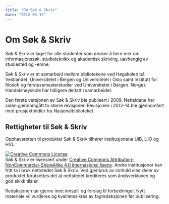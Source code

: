 ```yaml
---
title: "Om Søk & Skriv"
date: "2012-03-19"
---
```


# Om Søk & Skriv

Søk & Skriv er laget for alle studenter som ønsker å lære mer om informasjonssøk, studieteknikk og akademisk skriving, uavhengig av studiested og -emne. 

Søk & Skriv er et samarbeid mellom bibliotekene ved Høgskolen på Vestlandet, Universitetet i Bergen og Universitetet i Oslo samt Institutt for filosofi og førstesemesterstudier ved Universitetet i Bergen. Norges Handelshøyskole har tidligere deltatt i samarbeidet. 

Den første versjonen av Søk & Skriv ble publisert i 2009. Nettsidene har siden gjennomgått to større revisjoner. Revisjonen i 2012-14 ble gjennomført med prosjektmidler fra Nasjonalbiblioteket.


## Rettigheter til Søk & Skriv

Opphavsretten til produktet Søk & Skriv tilhører institusjonene UiB, UiO og HVL.  

<a rel="license" href="https://creativecommons.org/licenses/by-nc-sa/4.0/"><img alt="Creative Commons License" style="border-width:0" src="https://i.creativecommons.org/l/by-nc-sa/4.0/88x31.png" /></a><br />Søk & Skriv er lisensiert under <a rel="license" href="https://creativecommons.org/licenses/by-nc-sa/4.0/">Creative Commons Attribution-NonCommercial-ShareAlike 4.0 internasjonal lisens</a>. Andre institusjoner kan fritt ta i bruk nettstedet Søk & Skriv. Ved gjenbruk av innhold eller deler av produktet forutsettes det at nettstedet krediteres som åndsverkloven og god skikk tilsier.

Redaksjonen tar gjerne imot innspill og forslag til forbedringer. Nytt materiale vil vurderes og kvalitetssikres av fagredaksjonen før publisering. 
